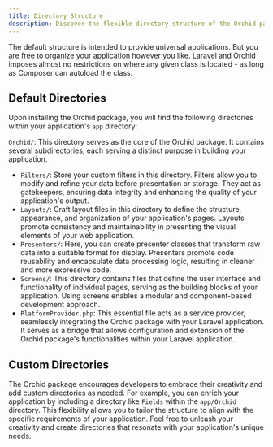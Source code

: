 ```yaml
---
title: Directory Structure
description: Discover the flexible directory structure of the Orchid package and unlock your creative potential. Customize your application's organization and embrace a tailored approach. Learn more about default directories and how to create your unique custom directories to align with your specific application needs
---
```


The default structure is intended to provide universal applications. But you are free to organize your application however you like.
Laravel and Orchid imposes almost no restrictions on where any given class is located - as long as Composer can autoload the class.


## Default Directories

Upon installing the Orchid package, you will find the following directories within your application's `app` directory:

`Orchid/`: This directory serves as the core of the Orchid package. It contains several subdirectories, each serving a distinct purpose in building your application.

  - `Filters/`: Store your custom filters in this directory. Filters allow you to modify and refine your data before presentation or storage. They act as gatekeepers, ensuring data integrity and enhancing the quality of your application's output.
  - `Layouts/`: Craft layout files in this directory to define the structure, appearance, and organization of your application's pages. Layouts promote consistency and maintainability in presenting the visual elements of your web application.
  - `Presenters/`: Here, you can create presenter classes that transform raw data into a suitable format for display. Presenters promote code reusability and encapsulate data processing logic, resulting in cleaner and more expressive code.
  - `Screens/`: This directory contains files that define the user interface and functionality of individual pages, serving as the building blocks of your application. Using screens enables a modular and component-based development approach.
  - `PlatformProvider.php`: This essential file acts as a service provider, seamlessly integrating the Orchid package with your Laravel application. It serves as a bridge that allows configuration and extension of the Orchid package's functionalities within your Laravel application.

## Custom Directories

The Orchid package encourages developers to embrace their creativity and add custom directories as needed.
For example, you can enrich your application by including a directory like `Fields` within the `app/Orchid` directory.
This flexibility allows you to tailor the structure to align with the specific requirements of your application. 
Feel free to unleash your creativity and create directories that resonate with your application's unique needs.
